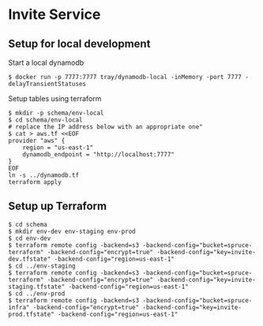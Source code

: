 Invite Service
==============

Setup for local development
---------------------------

Start a local dynamodb

	$ docker run -p 7777:7777 tray/dynamodb-local -inMemory -port 7777 -delayTransientStatuses

Setup tables using terraform

	$ mkdir -p schema/env-local
	$ cd schema/env-local
	# replace the IP address below with an appropriate one"
	$ cat > aws.tf <<EOF
	provider "aws" {
	    region = "us-east-1"
	    dynamodb_endpoint = "http://localhost:7777"
	}
	EOF
	ln -s ../dynamodb.tf
	terraform apply

Setup up Terraform
------------------

	$ cd schema
	$ mkdir env-dev env-staging env-prod
	$ cd env-dev
	$ terraform remote config -backend=s3 -backend-config="bucket=spruce-terraform" -backend-config="encrypt=true" -backend-config="key=invite-dev.tfstate" -backend-config="region=us-east-1"
	$ cd ../env-staging
	$ terraform remote config -backend=s3 -backend-config="bucket=spruce-terraform" -backend-config="encrypt=true" -backend-config="key=invite-staging.tfstate" -backend-config="region=us-east-1"
	$ cd ../env-prod
	$ terraform remote config -backend=s3 -backend-config="bucket=spruce-infra" -backend-config="encrypt=true" -backend-config="key=invite-prod.tfstate" -backend-config="region=us-east-1"